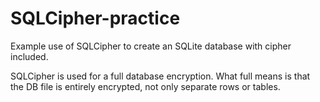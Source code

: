 # SQLCipher-practice
Example use of SQLCipher to create an SQLite database with cipher included.


SQLCipher is used for a full database encryption. What full means is that the DB file is entirely encrypted, not only separate rows or tables. 
